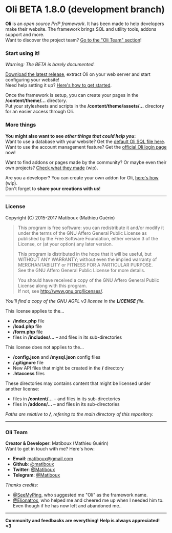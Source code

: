 # Oli BETA 1.8.0 (development branch)

**Oli** is an *open source PHP framework*. It has been made to help developers make their website. The framework brings SQL and utility tools, addons support and more.  
Want to discover the project team? [Go to the "Oli Team" section](#oli-team)!

### Start using it!

*Warning: The BETA is barely documented.*

[Download the latest release](https://github.com/OliFramework/Oli/releases/latest), extract Oli on your web server and start configuring your website!  
Need help setting it up? [Here's how to get started](https://github.com/OliFramework/Oli/wiki/Get-started).

Once the framework is setup, you can create your pages in the **/content/theme/...** directory.  
Put your stylesheets and scripts in the **/content/theme/assets/...** directory for an easier access through Oli.

### More things

**You might also want to see *other things that could help you*:**  
Want to use a database with your website? Get the [default Oli SQL file here](https://github.com/OliFramework/Oli-Default-SQL).  
Want to use the account management feature? Get the [official Oli login page](https://github.com/OliFramework/Oli-Login-Page) now!

Want to find addons or pages made by the community? Or maybe even their own projects? [Check what they made](https://github.com/OliFramework/Oli/wiki/Created-by-the-community) (wip).

Are you a developer? You can create your own addon for Oli, [here's how](#) (wip).  
Don't forget to **share your creations with us**!

---

### License

Copyright (C) 2015-2017 Matiboux (Mathieu Guérin)
> This program is free software: you can redistribute it and/or modify it under the terms of the GNU Affero General Public License as published by the Free Software Foundation, either version 3 of the License, or (at your option) any later version.  
> 
> This program is distributed in the hope that it will be useful, but WITHOUT ANY WARRANTY; without even the implied warranty of MERCHANTABILITY or FITNESS FOR A PARTICULAR PURPOSE.  
> See the GNU Affero General Public License for more details.
> 
> You should have received a copy of the GNU Affero General Public License along with this program.  
> If not, see <http://www.gnu.org/licenses/>.

*You'll find a copy of the GNU AGPL v3 license in the **LICENSE** file.*

This license applies to the...
- **/index.php** file
- **/load.php** file
- **/form.php** file
- files in **/includes/...** – and files in its sub-directories

This license does not applies to the...
- **/config.json** and **/mysql.json** config files
- **/.gitignore** file
- New API files that might be created in the **/** directory
- **.htaccess** files

These directories may contains content that might be licensed under another license:
- files in **/content/...** – and files in its sub-directories
- files in **/addons/...** – and files in its sub-directories

*Paths are relative to **/**, refering to the main directory of this repository.*

---

### Oli Team

**Creator & Developer**: Matiboux (Mathieu Guérin)  
Want to get in touch with me? Here's how:
 - **Email**: [matiboux@gmail.com](mailto:matiboux@gmail.com)
 - **Github**: [@matiboux](https://github.com/Matiboux)
 - **Twitter**: [@Matiboux](https://twitter.com/Matiboux)
 - **Telegram**: [@Matiboux](https://t.me/Matiboux)

*Thanks credits:*
- [@SeeMyPing](https://twitter.com/SeeMyPing), who suggested me "Oli" as the framework name.
- [@Elionatrox](https://twitter.com/Elionatrox), who helped me and cheered me up when I needed him to.  
Even though if he has now left and abandoned me..

---

**Community and feedbacks are everything! Help is always appreciated! <3**
